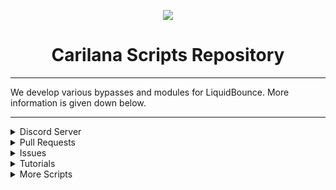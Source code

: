 <p align=center>
  <img src="https://i.ibb.co/MRCXjCs/68747470733a2f2f692e6962622e636f2f73334e4b646d642f74657374363936393639363936393936393639363936393632.png"/>
</p>
<h1 align=center>Carilana Scripts Repository</h1>


<hr>

We develop various bypasses and modules for LiquidBounce. More information is given down below.
<hr>

<details>
      <summary>Discord Server</summary>
  <p align=center>
    Link for our Discord: https://discord.io/carilana (redesky/carilanascripts)
  </p>
</details>

<details>
      <summary>Pull Requests</summary>
  <p align=center>
    If you would like to contribute, feel free to add anything and we will most likely accept it.
  </p>
</details>

<details>
      <summary>Issues</summary>
  <p align=center>
    Have any issues, errors or bugs? Add an issue and we will review it. In the meanwhile, you can join our Discord server (link given above).
  </p>
</details>

<details>
      <summary>Tutorials</summary>
  <p align=center>
    The tutorials can be found inside the Tutorials folder. If you want, you can request more tutorials to be added.
  </p>
</details>

<details>
      <summary>More Scripts</summary>
  <p align=center>
    Some good sources for scripts are: https://github.com/CzechHek/Core/Scripts
                                       https://forums.ccbluex.net/category/9/scripts // https://forum.ccbluex.net/viewforum.php?id=16 (Old)
                                       Our Discord channel for sharing scripts, configs and more.
  </p>
</details>

